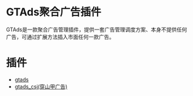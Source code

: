 # GTAds聚合广告插件

GTAds是一款聚合广告管理插件，提供一套广告管理调度方案、本身不提供任何广告，可通过扩展方法插入市面任何一款广告。

# 插件
- [gtads](https://github.com/gstory0404/GTAds/tree/master/gtads)
- [gtads_csj(穿山甲广告)](https://github.com/gstory0404/GTAds/tree/master/gtads_csj)